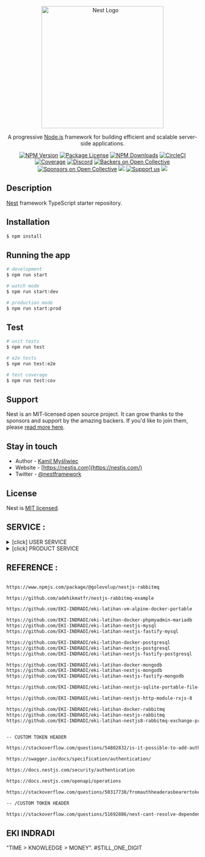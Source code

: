 <p align="center">
  <a href="http://nestjs.com/" target="blank"><img src="https://nestjs.com/img/logo_text.svg" width="320" alt="Nest Logo" /></a>
</p>

[circleci-image]: https://img.shields.io/circleci/build/github/nestjs/nest/master?token=abc123def456
[circleci-url]: https://circleci.com/gh/nestjs/nest

  <p align="center">A progressive <a href="http://nodejs.org" target="_blank">Node.js</a> framework for building efficient and scalable server-side applications.</p>
    <p align="center">
<a href="https://www.npmjs.com/~nestjscore" target="_blank"><img src="https://img.shields.io/npm/v/@nestjs/core.svg" alt="NPM Version" /></a>
<a href="https://www.npmjs.com/~nestjscore" target="_blank"><img src="https://img.shields.io/npm/l/@nestjs/core.svg" alt="Package License" /></a>
<a href="https://www.npmjs.com/~nestjscore" target="_blank"><img src="https://img.shields.io/npm/dm/@nestjs/common.svg" alt="NPM Downloads" /></a>
<a href="https://circleci.com/gh/nestjs/nest" target="_blank"><img src="https://img.shields.io/circleci/build/github/nestjs/nest/master" alt="CircleCI" /></a>
<a href="https://coveralls.io/github/nestjs/nest?branch=master" target="_blank"><img src="https://coveralls.io/repos/github/nestjs/nest/badge.svg?branch=master#9" alt="Coverage" /></a>
<a href="https://discord.gg/G7Qnnhy" target="_blank"><img src="https://img.shields.io/badge/discord-online-brightgreen.svg" alt="Discord"/></a>
<a href="https://opencollective.com/nest#backer" target="_blank"><img src="https://opencollective.com/nest/backers/badge.svg" alt="Backers on Open Collective" /></a>
<a href="https://opencollective.com/nest#sponsor" target="_blank"><img src="https://opencollective.com/nest/sponsors/badge.svg" alt="Sponsors on Open Collective" /></a>
  <a href="https://paypal.me/kamilmysliwiec" target="_blank"><img src="https://img.shields.io/badge/Donate-PayPal-ff3f59.svg"/></a>
    <a href="https://opencollective.com/nest#sponsor"  target="_blank"><img src="https://img.shields.io/badge/Support%20us-Open%20Collective-41B883.svg" alt="Support us"></a>
  <a href="https://twitter.com/nestframework" target="_blank"><img src="https://img.shields.io/twitter/follow/nestframework.svg?style=social&label=Follow"></a>
</p>
  <!--[![Backers on Open Collective](https://opencollective.com/nest/backers/badge.svg)](https://opencollective.com/nest#backer)
  [![Sponsors on Open Collective](https://opencollective.com/nest/sponsors/badge.svg)](https://opencollective.com/nest#sponsor)-->

## Description

[Nest](https://github.com/nestjs/nest) framework TypeScript starter repository.

## Installation

```bash
$ npm install
```

## Running the app

```bash
# development
$ npm run start

# watch mode
$ npm run start:dev

# production mode
$ npm run start:prod
```

## Test

```bash
# unit tests
$ npm run test

# e2e tests
$ npm run test:e2e

# test coverage
$ npm run test:cov
```

## Support

Nest is an MIT-licensed open source project. It can grow thanks to the sponsors and support by the amazing backers. If you'd like to join them, please [read more here](https://docs.nestjs.com/support).

## Stay in touch

- Author - [Kamil Myśliwiec](https://kamilmysliwiec.com)
- Website - [https://nestjs.com](https://nestjs.com/)
- Twitter - [@nestframework](https://twitter.com/nestframework)

## License

Nest is [MIT licensed](LICENSE).



## SERVICE :


<details>
  <summary>[click] USER SERVICE</summary>

[==> USER SERVICE](/user-service/README.md)

</details>


<details>
  <summary>[click] PRODUCT SERVICE</summary>

[INPROGRESS]

</details>


 
## REFERENCE :

```bash

https://www.npmjs.com/package/@golevelup/nestjs-rabbitmq

https://github.com/adehikmatfr/nestjs-rabbitmq-example

https://github.com/EKI-INDRADI/eki-latihan-vm-alpine-docker-portable

https://github.com/EKI-INDRADI/eki-latihan-docker-phpmyadmin-mariadb
https://github.com/EKI-INDRADI/eki-latihan-nestjs-mysql
https://github.com/EKI-INDRADI/eki-latihan-nestjs-fastify-mysql

https://github.com/EKI-INDRADI/eki-latihan-docker-postgresql
https://github.com/EKI-INDRADI/eki-latihan-nestjs-postgresql
https://github.com/EKI-INDRADI/eki-latihan-nestjs-fastify-postgresql 

https://github.com/EKI-INDRADI/eki-latihan-docker-mongodb
https://github.com/EKI-INDRADI/eki-latihan-nestjs-mongodb
https://github.com/EKI-INDRADI/eki-latihan-nestjs-fastify-mongodb

https://github.com/EKI-INDRADI/eki-latihan-nestjs-sqlite-portable-file-upload

https://github.com/EKI-INDRADI/eki-latihan-nestjs-http-module-rxjs-8

https://github.com/EKI-INDRADI/eki-latihan-docker-rabbitmq
https://github.com/EKI-INDRADI/eki-latihan-nestjs-rabbitmq
https://github.com/EKI-INDRADI/eki-latihan-nestjs8-rabbitmq-exchange-promise-handle


-- CUSTOM TOKEN HEADER

https://stackoverflow.com/questions/54802832/is-it-possible-to-add-authentication-to-access-to-nestjs-swagger-explorer

https://swagger.io/docs/specification/authentication/

https://docs.nestjs.com/security/authentication

https://docs.nestjs.com/openapi/operations

https://stackoverflow.com/questions/50317738/fromauthheaderasbearertoken-is-not-working-in-node

-- /CUSTOM TOKEN HEADER

https://stackoverflow.com/questions/51692886/nest-cant-resolve-dependencies-of-the-userservice-please-make-sure-that


```

## EKI INDRADI

"TIME > KNOWLEDGE > MONEY". #STILL_ONE_DIGIT
